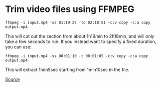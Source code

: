 
# Trim video files using FFMPEG

`ffmpeg -i input.mp4 -ss 01:19:27 -to 02:18:51 -c:v copy -c:a copy output.mp4`

This will cut out the section from about 1h19min to 2h18min, and will only take a few seconds to run. If you instead want to specify a fixed duration, you can use:

`ffmpeg -i input.mp4 -ss 00:01:10 -t 00:01:05 -c:v copy -c:a copy output.mp4`

This will extract 1min5sec starting from 1min10sec in the file.

[Source](https://www.arj.no/2018/05/18/trimvideo/)
